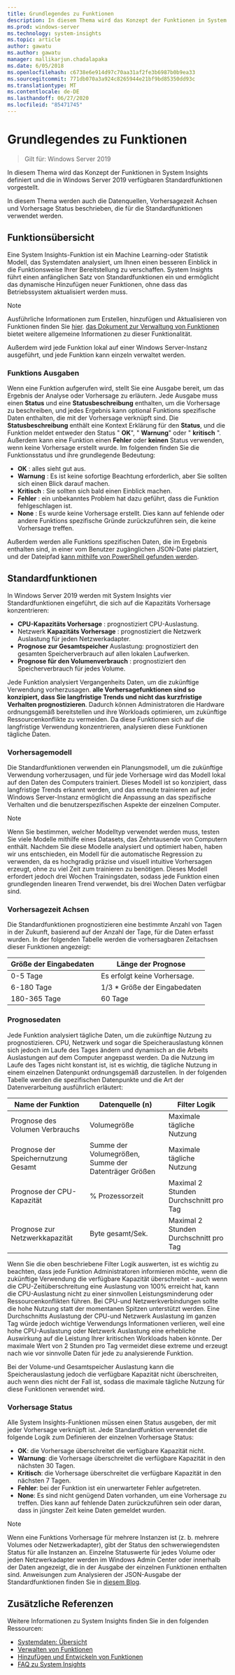 ```yaml
---
title: Grundlegendes zu Funktionen
description: In diesem Thema wird das Konzept der Funktionen in System Insights definiert und die in Windows Server 2019 verfügbaren Standardfunktionen vorgestellt.
ms.prod: windows-server
ms.technology: system-insights
ms.topic: article
author: gawatu
ms.author: gawatu
manager: mallikarjun.chadalapaka
ms.date: 6/05/2018
ms.openlocfilehash: c6738e6e914d97c70aa31af2fe3b6987b0b9ea33
ms.sourcegitcommit: 771db070a3a924c8265944e21bf9bd85350dd93c
ms.translationtype: MT
ms.contentlocale: de-DE
ms.lasthandoff: 06/27/2020
ms.locfileid: "85471745"
---
```

# <a name="understanding-capabilities"></a>Grundlegendes zu Funktionen

>Gilt für: Windows Server 2019

In diesem Thema wird das Konzept der Funktionen in System Insights definiert und die in Windows Server 2019 verfügbaren Standardfunktionen vorgestellt.

In diesem Thema werden auch die Datenquellen, Vorhersagezeit Achsen und Vorhersage Status beschrieben, die für die Standardfunktionen verwendet werden.

## <a name="capability-overview"></a>Funktionsübersicht
Eine System Insights-Funktion ist ein Machine Learning-oder Statistik Modell, das Systemdaten analysiert, um Ihnen einen besseren Einblick in die Funktionsweise Ihrer Bereitstellung zu verschaffen. System Insights führt einen anfänglichen Satz von Standardfunktionen ein und ermöglicht das dynamische Hinzufügen neuer Funktionen, ohne dass das Betriebssystem aktualisiert werden muss.

>[!NOTE]
>Ausführliche Informationen zum Erstellen, hinzufügen und Aktualisieren von Funktionen finden Sie [hier](adding-and-developing-capabilities.md). [das Dokument zur Verwaltung von Funktionen](managing-capabilities.md) bietet weitere allgemeine Informationen zu dieser Funktionalität.

Außerdem wird jede Funktion lokal auf einer Windows Server-Instanz ausgeführt, und jede Funktion kann einzeln verwaltet werden.

### <a name="capability-outputs"></a>Funktions Ausgaben
Wenn eine Funktion aufgerufen wird, stellt Sie eine Ausgabe bereit, um das Ergebnis der Analyse oder Vorhersage zu erläutern. Jede Ausgabe muss einen **Status** und eine **Statusbeschreibung** enthalten, um die Vorhersage zu beschreiben, und jedes Ergebnis kann optional Funktions spezifische Daten enthalten, die mit der Vorhersage verknüpft sind. Die **Statusbeschreibung** enthält eine Kontext Erklärung für den **Status**, und die Funktion meldet entweder den Status " **OK**", " **Warnung**" oder " **kritisch** ". Außerdem kann eine Funktion einen **Fehler** oder **keinen** Status verwenden, wenn keine Vorhersage erstellt wurde. Im folgenden finden Sie die Funktionsstatus und ihre grundlegende Bedeutung:

- **OK** : alles sieht gut aus.
- **Warnung** : Es ist keine sofortige Beachtung erforderlich, aber Sie sollten sich einen Blick darauf machen.
- **Kritisch** : Sie sollten sich bald einen Einblick machen.
- **Fehler** : ein unbekanntes Problem hat dazu geführt, dass die Funktion fehlgeschlagen ist.
- **None** : Es wurde keine Vorhersage erstellt. Dies kann auf fehlende oder andere Funktions spezifische Gründe zurückzuführen sein, die keine Vorhersage treffen.

Außerdem werden alle Funktions spezifischen Daten, die im Ergebnis enthalten sind, in einer vom Benutzer zugänglichen JSON-Datei platziert, und der Dateipfad [kann mithilfe von PowerShell gefunden werden](https://docs.microsoft.com/windows-server/manage/system-insights/managing-capabilities#retrieving-capability-results).

## <a name="default-capabilities"></a>Standardfunktionen
In Windows Server 2019 werden mit System Insights vier Standardfunktionen eingeführt, die sich auf die Kapazitäts Vorhersage konzentrieren:

- **CPU-Kapazitäts Vorhersage** : prognostiziert CPU-Auslastung.
- Netzwerk **Kapazitäts Vorhersage** : prognostiziert die Netzwerk Auslastung für jeden Netzwerkadapter.
- **Prognose zur Gesamtspeicher** Auslastung: prognostiziert den gesamten Speicherverbrauch auf allen lokalen Laufwerken.
- **Prognose für den Volumenverbrauch** : prognostiziert den Speicherverbrauch für jedes Volume.

Jede Funktion analysiert Vergangenheits Daten, um die zukünftige Verwendung vorherzusagen. **alle Vorhersagefunktionen sind so konzipiert, dass Sie langfristige Trends und nicht das kurzfristige Verhalten prognostizieren**. Dadurch können Administratoren die Hardware ordnungsgemäß bereitstellen und ihre Workloads optimieren, um zukünftige Ressourcenkonflikte zu vermeiden. Da diese Funktionen sich auf die langfristige Verwendung konzentrieren, analysieren diese Funktionen tägliche Daten.

### <a name="forecasting-model"></a>Vorhersagemodell
Die Standardfunktionen verwenden ein Planungsmodell, um die zukünftige Verwendung vorherzusagen, und für jede Vorhersage wird das Modell lokal auf den Daten des Computers trainiert. Dieses Modell ist so konzipiert, dass langfristige Trends erkannt werden, und das erneute trainieren auf jeder Windows Server-Instanz ermöglicht die Anpassung an das spezifische Verhalten und die benutzerspezifischen Aspekte der einzelnen Computer.

>[!NOTE]
>Wenn Sie bestimmen, welcher Modelltyp verwendet werden muss, testen Sie viele Modelle mithilfe eines Datasets, das Zehntausende von Computern enthält. Nachdem Sie diese Modelle analysiert und optimiert haben, haben wir uns entschieden, ein Modell für die automatische Regression zu verwenden, da es hochgradig präzise und visuell intuitive Vorhersagen erzeugt, ohne zu viel Zeit zum trainieren zu benötigen. Dieses Modell erfordert jedoch drei Wochen Trainingsdaten, sodass jede Funktion einen grundlegenden linearen Trend verwendet, bis drei Wochen Daten verfügbar sind.

### <a name="forecasting-timelines"></a>Vorhersagezeit Achsen
Die Standardfunktionen prognostizieren eine bestimmte Anzahl von Tagen in der Zukunft, basierend auf der Anzahl der Tage, für die Daten erfasst wurden. In der folgenden Tabelle werden die vorhersagbaren Zeitachsen dieser Funktionen angezeigt:

| Größe der Eingabedaten | Länge der Prognose |
| --------------- | --------------- |
| 0-5 Tage | Es erfolgt keine Vorhersage. |
| 6-180 Tage | 1/3 * Größe der Eingabedaten |
| 180-365 Tage | 60 Tage |

### <a name="forecasting-data"></a>Prognosedaten
Jede Funktion analysiert tägliche Daten, um die zukünftige Nutzung zu prognostizieren. CPU, Netzwerk und sogar die Speicherauslastung können sich jedoch im Laufe des Tages ändern und dynamisch an die Arbeits Auslastungen auf dem Computer angepasst werden. Da die Nutzung im Laufe des Tages nicht konstant ist, ist es wichtig, die tägliche Nutzung in einem einzelnen Datenpunkt ordnungsgemäß darzustellen. In der folgenden Tabelle werden die spezifischen Datenpunkte und die Art der Datenverarbeitung ausführlich erläutert:


| Name der Funktion | Datenquelle (n) | Filter Logik |
| --------------- | -------------- | ---------------- |
 Prognose des Volumen Verbrauchs          | Volumegröße                    | Maximale tägliche Nutzung
 Prognose der Speichernutzung Gesamt   | Summe der Volumegrößen, Summe der Datenträger Größen              | Maximale tägliche Nutzung
 Prognose der CPU-Kapazität                | % Prozessorzeit  | Maximal 2 Stunden Durchschnitt pro Tag
 Prognose zur Netzwerkkapazität         | Byte gesamt/Sek.         | Maximal 2 Stunden Durchschnitt pro Tag

Wenn Sie die oben beschriebene Filter Logik auswerten, ist es wichtig zu beachten, dass jede Funktion Administratoren informieren möchte, wenn die zukünftige Verwendung die verfügbare Kapazität überschreitet – auch wenn die CPU-Zeitüberschreitung eine Auslastung von 100% erreicht hat, kann die CPU-Auslastung nicht zu einer sinnvollen Leistungsminderung oder Ressourcenkonflikten führen. Bei CPU-und Netzwerkverbindungen sollte die hohe Nutzung statt der momentanen Spitzen unterstützt werden. Eine Durchschnitts Auslastung der CPU-und Netzwerk Auslastung im ganzen Tag würde jedoch wichtige Verwendungs Informationen verlieren, weil eine hohe CPU-Auslastung oder Netzwerk Auslastung eine erhebliche Auswirkung auf die Leistung Ihrer kritischen Workloads haben könnte. Der maximale Wert von 2 Stunden pro Tag vermeidet diese extreme und erzeugt nach wie vor sinnvolle Daten für jede zu analysierende Funktion.

Bei der Volume-und Gesamtspeicher Auslastung kann die Speicherauslastung jedoch die verfügbare Kapazität nicht überschreiten, auch wenn dies nicht der Fall ist, sodass die maximale tägliche Nutzung für diese Funktionen verwendet wird.

### <a name="forecasting-statuses"></a>Vorhersage Status
Alle System Insights-Funktionen müssen einen Status ausgeben, der mit jeder Vorhersage verknüpft ist. Jede Standardfunktion verwendet die folgende Logik zum Definieren der einzelnen Vorhersage Status:
- **OK**: die Vorhersage überschreitet die verfügbare Kapazität nicht.
- **Warnung**: die Vorhersage überschreitet die verfügbare Kapazität in den nächsten 30 Tagen.
- **Kritisch**: die Vorhersage überschreitet die verfügbare Kapazität in den nächsten 7 Tagen.
- **Fehler**: bei der Funktion ist ein unerwarteter Fehler aufgetreten.
- **None**: Es sind nicht genügend Daten vorhanden, um eine Vorhersage zu treffen. Dies kann auf fehlende Daten zurückzuführen sein oder daran, dass in jüngster Zeit keine Daten gemeldet wurden.

>[!NOTE]
>Wenn eine Funktions Vorhersage für mehrere Instanzen ist (z. b. mehrere Volumes oder Netzwerkadapter), gibt der Status den schwerwiegendsten Status für alle Instanzen an. Einzelne Statuswerte für jedes Volume oder jeden Netzwerkadapter werden im Windows Admin Center oder innerhalb der Daten angezeigt, die in der Ausgabe der einzelnen Funktionen enthalten sind. Anweisungen zum Analysieren der JSON-Ausgabe der Standardfunktionen finden Sie in [diesem Blog](https://aka.ms/systeminsights-mitigationscripts).


## <a name="additional-references"></a>Zusätzliche Referenzen
Weitere Informationen zu System Insights finden Sie in den folgenden Ressourcen:

- [Systemdaten: Übersicht](overview.md)
- [Verwalten von Funktionen](managing-capabilities.md)
- [Hinzufügen und Entwickeln von Funktionen](adding-and-developing-capabilities.md)
- [FAQ zu System Insights](faq.md)
